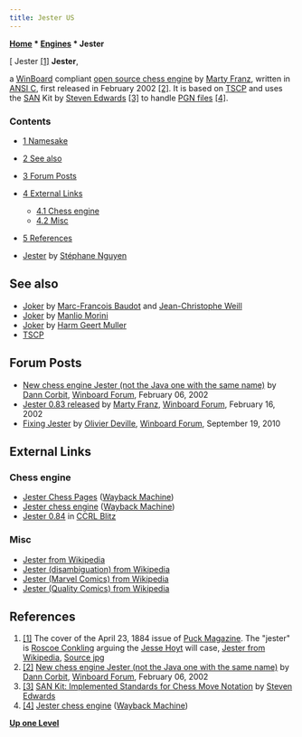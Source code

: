 ```yaml
---
title: Jester US
---
```

**[Home](Home "Home") \* [Engines](Engines "Engines") \* Jester**



[ Jester <a id="cite-note-1" href="#cite-ref-1">[1]</a>
**Jester**,  

a [WinBoard](WinBoard "WinBoard") compliant [open source chess engine](Category:Open_Source "Category:Open Source") by [Marty Franz](Marty_Franz "Marty Franz"), written in [ANSI C](C "C"), first released in February 2002 <a id="cite-note-2" href="#cite-ref-2">[2]</a>. 
It is based on [TSCP](TSCP "TSCP") and uses the [SAN](Algebraic_Chess_Notation#SAN "Algebraic Chess Notation") Kit by [Steven Edwards](Steven_Edwards "Steven Edwards") <a id="cite-note-3" href="#cite-ref-3">[3]</a> to handle [PGN files](Portable_Game_Notation "Portable Game Notation") <a id="cite-note-4" href="#cite-ref-4">[4]</a>. 



### Contents


* [1 Namesake](#namesake)
* [2 See also](#see-also)
* [3 Forum Posts](#forum-posts)
* [4 External Links](#external-links)
	+ [4.1 Chess engine](#chess-engine)
	+ [4.2 Misc](#misc)
* [5 References](#references)






* [Jester](Jester "Jester") by [Stéphane Nguyen](St%C3%A9phane_Nguyen "Stéphane Nguyen")


## See also


* [Joker](Joker "Joker") by [Marc-François Baudot](Marc-Fran%C3%A7ois_Baudot "Marc-François Baudot") and [Jean-Christophe Weill](Jean-Christophe_Weill "Jean-Christophe Weill")
* [Joker](Joker_IT "Joker IT") by [Manlio Morini](Manlio_Morini "Manlio Morini")
* [Joker](Joker_NL "Joker NL") by [Harm Geert Muller](Harm_Geert_Muller "Harm Geert Muller")
* [TSCP](TSCP "TSCP")


## Forum Posts


* [New chess engine Jester (not the Java one with the same name)](http://www.open-aurec.com/wbforum/viewtopic.php?f=18&t=36032) by [Dann Corbit](Dann_Corbit "Dann Corbit"), [Winboard Forum](Computer_Chess_Forums "Computer Chess Forums"), February 06, 2002
* [Jester 0.83 released](http://www.open-aurec.com/wbforum/viewtopic.php?f=18&t=36158) by [Marty Franz](Marty_Franz "Marty Franz"), [Winboard Forum](Computer_Chess_Forums "Computer Chess Forums"), February 16, 2002
* [Fixing Jester](http://www.open-aurec.com/wbforum/viewtopic.php?f=2&t=51193) by [Olivier Deville](Olivier_Deville "Olivier Deville"), [Winboard Forum](Computer_Chess_Forums "Computer Chess Forums"), September 19, 2010


## External Links


### Chess engine


* [Jester Chess Pages](http://web.archive.org/web/20030204061953/http://www.eiganic.com/) ([Wayback Machine](https://en.wikipedia.org/wiki/Wayback_Machine))
* [Jester chess engine](http://web.archive.org/web/20050210004415/www.eiganic.com/jester.html) ([Wayback Machine](https://en.wikipedia.org/wiki/Wayback_Machine))
* [Jester 0.84](http://www.computerchess.org.uk/ccrl/404/cgi/engine_details.cgi?print=Details&eng=Jester%200.84#Jester_0_84) in [CCRL Blitz](CCRL "CCRL")


### Misc


* [Jester from Wikipedia](https://en.wikipedia.org/wiki/Jester)
* [Jester (disambiguation) from Wikipedia](https://en.wikipedia.org/wiki/Jester_%28disambiguation%29)
* [Jester (Marvel Comics) from Wikipedia](https://en.wikipedia.org/wiki/Jester_%28Marvel_Comics%29)
* [Jester (Quality Comics) from Wikipedia](https://en.wikipedia.org/wiki/Jester_%28Quality_Comics%29)


## References


1. <a id="cite-ref-1" href="#cite-note-1">[1]</a> The cover of the April 23, 1884 issue of [Puck Magazine](https://en.wikipedia.org/wiki/Puck_%28magazine%29). The "jester" is [Roscoe Conkling](https://en.wikipedia.org/wiki/Roscoe_Conkling) arguing the [Jesse Hoyt](https://en.wikipedia.org/wiki/Jesse_Hoyt) will case, [Jester from Wikipedia](https://en.wikipedia.org/wiki/Jester), [Source jpg](http://www.senate.gov/artandhistory/art/resources/graphic/xlarge/38_00349.jpg)
2. <a id="cite-ref-2" href="#cite-note-2">[2]</a> [New chess engine Jester (not the Java one with the same name)](http://www.open-aurec.com/wbforum/viewtopic.php?f=18&t=36032) by [Dann Corbit](Dann_Corbit "Dann Corbit"), [Winboard Forum](Computer_Chess_Forums "Computer Chess Forums"), February 06, 2002
3. <a id="cite-ref-3" href="#cite-note-3">[3]</a> [SAN Kit: Implemented Standards for Chess Move Notation](http://www.cs.cmu.edu/afs/cs/project/ai-repository/ai/areas/games/chess/san/) by [Steven Edwards](Steven_Edwards "Steven Edwards")
4. <a id="cite-ref-4" href="#cite-note-4">[4]</a> [Jester chess engine](http://web.archive.org/web/20050210004415/www.eiganic.com/jester.html) ([Wayback Machine](https://en.wikipedia.org/wiki/Wayback_Machine))

**[Up one Level](Engines "Engines")**







 
